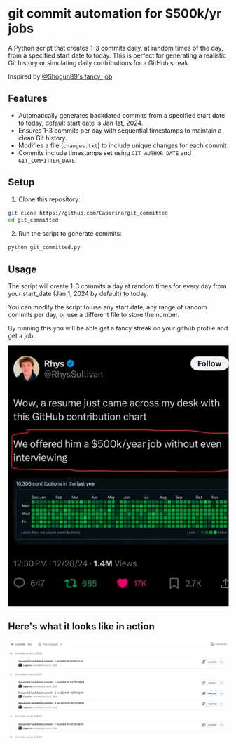 # git commit automation for $500k/yr jobs

A Python script that creates 1-3 commits daily, at random times of the day, from a specified start date to today. This is perfect for generating a realistic Git history or simulating daily contributions for a GitHub streak.

Inspired by [@Shogun89's fancy_job](https://github.com/Shogun89/fancy_job)

## Features

- Automatically generates backdated commits from a specified start date to today, default start date is Jan 1st, 2024.
- Ensures 1-3 commits per day with sequential timestamps to maintain a clean Git history.
- Modifies a file (`changes.txt`) to include unique changes for each commit.
- Commits include timestamps set using `GIT_AUTHOR_DATE` and `GIT_COMMITTER_DATE`.

## Setup

1. Clone this repository:

```bash
git clone https://github.com/Caparino/git_committed
cd git_committed
```

2. Run the script to generate commits:

```bash
python git_committed.py
```

## Usage

The script will create 1-3 commits a day at random times for every day from your start_date (Jan 1, 2024 by default) to today.

You can modify the script to use any start date, any range of random commits per day, or use a different file to store the number.

By running this you will be able get a fancy streak on your github profile and get a job.

![How to get a job](get_a_job.jpg)

## Here's what it looks like in action
![Here's what it looks like in action](it_works.png)
